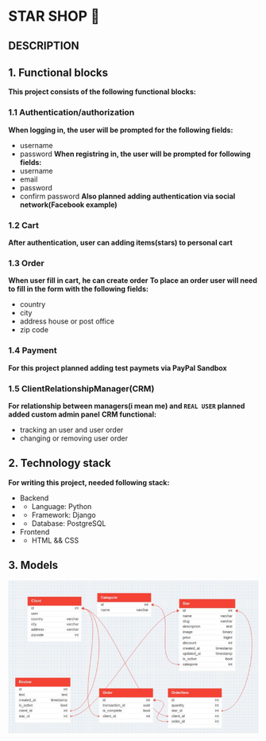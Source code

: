 # STAR SHOP 🌠

## DESCRIPTION

## 1. Functional blocks
**This project consists of the following functional blocks:**

### 1.1 Authentication/authorization
**When logging in, the user will be prompted for the following fields:**
- username
- password
**When registring in, the user will be prompted for following fields:**
- username
- email
- password
- confirm password
**Also planned adding authentication via social network(Facebook example)**

### 1.2 Cart
**After authentication, user can adding items(stars) to personal cart**

### 1.3 Order
**When user fill in cart, he can create order**
**To place an order user will need to fill in the form with the following fields:**
- country
- city
- address house or post office
- zip code

### 1.4 Payment
**For this project planned adding test paymets via PayPal Sandbox**

### 1.5 ClientRelationshipManager(CRM)
**For relationship between managers(i mean me) and `REAL USER` planned added custom admin panel**
**CRM functional:**
- tracking an user and user order
- changing or removing user order

## 2. Technology stack
**For writing this project, needed following stack:**
- Backend
- - Language: Python
- - Framework: Django
- - Database: PostgreSQL
- Frontend
- - HTML && CSS

## 3. Models
![Models](models.jpg)
